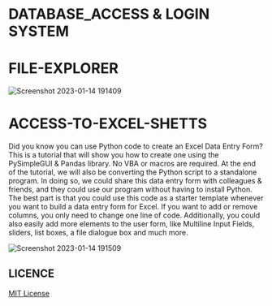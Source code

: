 # DATABASE_ACCESS & LOGIN SYSTEM


# FILE-EXPLORER
![Screenshot 2023-01-14 191409](https://user-images.githubusercontent.com/90656786/212486279-8ca90eb2-1d4c-40b8-9b40-831c067200ef.png)



# ACCESS-TO-EXCEL-SHETTS
Did you know you can use Python code to create an Excel Data Entry Form? This is a tutorial that will show you how to create one using the PySimpleGUI & Pandas library. No VBA or macros are required. At the end of the tutorial, we will also be converting the Python script to a standalone program. In doing so, we could share this data entry form with colleagues & friends, and they could use our program without having to install Python. The best part is that you could use this code as a starter template whenever you want to build a data entry form for Excel. If you want to add or remove columns, you only need to change one line of code. Additionally, you could also easily add more elements to the user form, like Multiline Input Fields, sliders, list boxes, a file dialogue box and much more.

![Screenshot 2023-01-14 191509](https://user-images.githubusercontent.com/90656786/212486297-bed830b6-98bd-4c89-99ce-5e072b16b14b.png)






## LICENCE
[MIT License](LICENCE)
